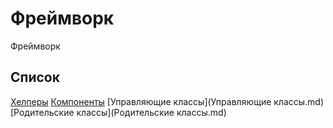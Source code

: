 # Фреймворк

Фреймворк

## Список

[Хелперы](Хелперы.md)
[Компоненты](Компоненты.md)
[Управляющие классы](Управляющие классы.md)
[Родительские классы](Родительские классы.md)
